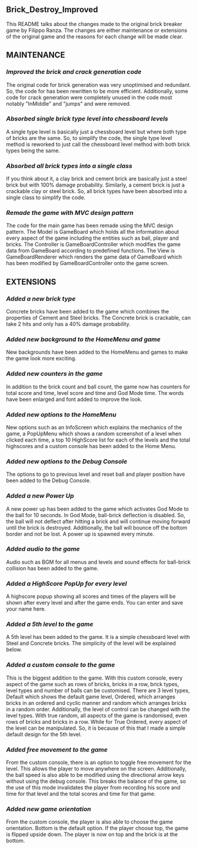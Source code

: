 ## **Brick_Destroy_Improved**

This README talks about the changes made to the original brick breaker game by Filippo Ranza. The changes are either
maintenance or extensions of the original game and the reasons for each change will be made clear.

## **MAINTENANCE**

### **_Improved the brick and crack generation code_**

The original code for brick generation was very unoptimised and redundant. So, the code for has been rewritten to be
more efficient. Additionally, some code for crack generation were completely unused in the code most notably "InMiddle"
and "jumps" and were removed.

### **_Absorbed single brick type level into chessboard levels_**

A single type level is basically just a chessboard level but where both type of bricks are the same. So, to simplify the
code, the single type level method is reworked to just call the chessboard level method with both brick types being
the same.

### **_Absorbed all brick types into a single class_**

If you think about it, a clay brick and cement brick are basically just a steel brick but with 100% damage probability.
Similarly, a cement brick is just a crackable clay or steel brick. So, all brick types have been absorbed into a single
class to simplify the code.

### **_Remade the game with MVC design pattern_**

The code for the main game has been remade using the MVC design pattern. The Model is GameBoard which holds all the
information about every aspect of the game including the entities such as ball, player and bricks. The Controller
is GameBoardController which modifies the game data from GameBoard according to predefined functions. The View is 
GameBoardRenderer which renders the game data of GameBoard which has been modified by GameBoardController onto
the game screen.

## **EXTENSIONS**

### **_Added a new brick type_**

Concrete bricks have been added to the game which combines the properties of Cement and Steel bricks. The Concrete brick
is crackable, can take 2 hits and only has a 40% damage probability.

### **_Added new background to the HomeMenu and game_**

New backgrounds have been added to the HomeMenu and games to make the game look more exciting.

### **_Added new counters in the game_**

In addition to the brick count and ball count, the game now has counters for total score and time, level score and time
and God Mode time. The words have been enlarged and font added to improve the look.

### **_Added new options to the HomeMenu_**

New options such as an InfoScreen which explains the mechanics of the game, a PopUpMenu which shows a random screenshot
of a level when clicked each time, a top 10 HighScore list for each of the levels and the total highscores and a custom 
console has been added to the Home Menu.

### **_Added new options to the Debug Console_**

The options to go to previous level and reset ball and player position have been added to the Debug Console.

### **_Added a new Power Up_**

A new power up has been added to the game which activates God Mode to the ball for 10 seconds. In God Mode, ball-brick
deflection is disabled. So, the ball will not deflect after hitting a brick and will continue moving forward until the
brick is destroyed. Additionally, the ball will bounce off the bottom border and not be lost. A power up is spawned
every minute.

### **_Added audio to the game_**

Audio such as BGM for all menus and levels and sound effects for ball-brick collision has been added to the game.

### **_Added a HighScore PopUp for every level_**

A highscore popup showing all scores and times of the players will be shown after every level and after the game ends.
You can enter and save your name here.

### **_Added a 5th level to the game_**

A 5th level has been added to the game. It is a simple chessboard level with Steel and Concrete bricks. The simplicity
of the level will be explained below.

### **_Added a custom console to the game_**

This is the biggest addition to the game. With this custom console, every aspect of the game such as rows of bricks,
bricks in a row, brick types, level types and number of balls can be customised. There are 3 level types, Default which 
shows the default game level, Ordered, which arranges bricks in an ordered and cyclic manner and random which arranges 
bricks in a random order. Additionally, the level of control can be changed with the level types. With true random, all 
aspects of the game is randomised, even rows of bricks and bricks in a row. While for True Ordered, every aspect of the 
level can be manipulated. So, it is because of this that I made a simple default design for the 5th level.

### **_Added free movement to the game_**

From the custom console, there is an option to toggle free movement for the level. This allows the player to move
anywhere on the screen. Additionally, the ball speed is also able to be modified using the directional arrow keys
without using the debug console. This breaks the balance of the game, so the use of this mode invalidates the
player from recording his score and time for that level and the total scores and time for that game.

### **_Added new game orientation_**

From the custom console, the player is also able to choose the game orientation. Bottom is the default option. If the
player choose top, the game is flipped upside down. The player is now on top and the brick is at the bottom.
